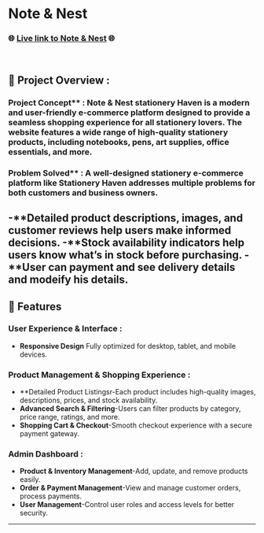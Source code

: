 # Note & Nest

### 🌐 [Live link to Note & Nest](https://frontend-note-and-nest.vercel.app) 🌐

<br/>

## 📜 Project Overview :

### Project Concept** : Note & Nest stationery Haven is a modern and user-friendly e-commerce platform designed to provide a seamless shopping experience for all stationery lovers. The website features a wide range of high-quality stationery products, including notebooks, pens, art supplies, office essentials, and more.

### Problem Solved** : A well-designed stationery e-commerce platform like Stationery Haven addresses multiple problems for both customers and business owners.
-**Detailed product descriptions, images, and customer reviews help users make informed decisions.
-**Stock availability indicators help users know what’s in stock before purchasing.
-**User can payment and see delivery details and modeify his details.
---

## 🌟 Features

### User Experience & Interface :
- **Responsive Design** Fully optimized for desktop, tablet, and mobile devices.

### Product Management & Shopping Experience :
- **Detailed Product Listingsr-Each product includes high-quality images, descriptions, prices, and stock availability.
- **Advanced Search & Filtering**-Users can filter products by category, price range, ratings, and more.
- **Shopping Cart & Checkout**-Smooth checkout experience with a secure payment gateway.

### Admin Dashboard :
- **Product & Inventory Management**-Add, update, and remove products easily.
- **Order & Payment Management**-View and manage customer orders, process payments.
- **User Management**-Control user roles and access levels for better security.
---


